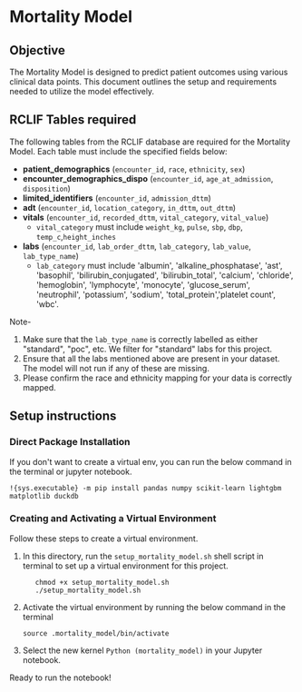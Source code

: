 # Mortality Model

## Objective

The Mortality Model is designed to predict patient outcomes using various clinical data points. This document outlines the setup and requirements needed to utilize the model effectively.

## RCLIF Tables required
The following tables from the RCLIF database are required for the Mortality Model. Each table must include the specified fields below: 

* **patient_demographics** (`encounter_id`, `race`, `ethnicity`, `sex`)
* **encounter_demographics_dispo** (`encounter_id`, `age_at_admission`, `disposition`)
* **limited_identifiers** (`encounter_id`, `admission_dttm`)
* **adt** (`encounter_id`, `location_category`, `in_dttm`, `out_dttm`)
* **vitals** (`encounter_id`, `recorded_dttm`, `vital_category`, `vital_value`) 
    * `vital_category` must include `weight_kg`, `pulse`, `sbp`, `dbp`, `temp_c`,`height_inches`
* **labs** (`encounter_id`, `lab_order_dttm`, `lab_category`, `lab_value`, `lab_type_name`) 
    * `lab_category` must include  'albumin', 'alkaline_phosphatase', 'ast', 'basophil', 'bilirubin_conjugated', 'bilirubin_total', 'calcium', 'chloride', 'hemoglobin', 'lymphocyte', 'monocyte', 'glucose_serum',  'neutrophil', 'potassium', 'sodium', 'total_protein','platelet count', 'wbc'. 

Note- 
1. Make sure that the `lab_type_name` is correctly labelled as either "standard", "poc", etc. We filter for "standard" labs for this project.
2. Ensure that all the labs mentioned above are present in your dataset. The model will not run if any of these are missing. 
4. Please confirm the race and ethnicity mapping for your data is correctly mapped. 


## Setup instructions

### Direct Package Installation 

If you don't want to create a virtual env, you can run the below command in the terminal or jupyter notebook. 
```
!{sys.executable} -m pip install pandas numpy scikit-learn lightgbm matplotlib duckdb 
```

### Creating and Activating a Virtual Environment
Follow these steps to create a virtual environment.
1. In this directory, run the `setup_mortality_model.sh` shell script in terminal to set up a virtual environment for this project. 
     ```
        chmod +x setup_mortality_model.sh
        ./setup_mortality_model.sh
     ```
2.  Activate the virtual environment by running the below command in the terminal
    ```
    source .mortality_model/bin/activate
    ```
3. Select the new kernel `Python (mortality_model)` in your Jupyter notebook.

Ready to run the notebook! 


